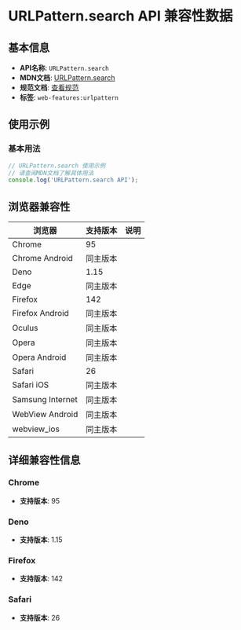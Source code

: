 # URLPattern.search API 兼容性数据

## 基本信息

- **API名称**: `URLPattern.search`
- **MDN文档**: [URLPattern.search](https://developer.mozilla.org/docs/Web/API/URLPattern/search)
- **规范文档**: [查看规范](https://urlpattern.spec.whatwg.org/#dom-urlpattern-search)
- **标签**: `web-features:urlpattern`

## 使用示例

### 基本用法

```javascript
// URLPattern.search 使用示例
// 请查阅MDN文档了解具体用法
console.log('URLPattern.search API');
```

## 浏览器兼容性

| 浏览器 | 支持版本 | 说明 |
|--------|----------|------|
| Chrome | 95 |  |
| Chrome Android | 同主版本 |  |
| Deno | 1.15 |  |
| Edge | 同主版本 |  |
| Firefox | 142 |  |
| Firefox Android | 同主版本 |  |
| Oculus | 同主版本 |  |
| Opera | 同主版本 |  |
| Opera Android | 同主版本 |  |
| Safari | 26 |  |
| Safari iOS | 同主版本 |  |
| Samsung Internet | 同主版本 |  |
| WebView Android | 同主版本 |  |
| webview_ios | 同主版本 |  |

## 详细兼容性信息

### Chrome

- **支持版本**: 95

### Deno

- **支持版本**: 1.15

### Firefox

- **支持版本**: 142

### Safari

- **支持版本**: 26

